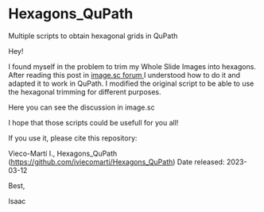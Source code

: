 # Hexagons_QuPath
Multiple scripts to obtain hexagonal grids in QuPath


Hey!

I found myself in the problem to trim my Whole Slide Images into hexagons. After reading this post in [ image.sc forum ](https://forum.image.sc/t/hexagonal-grid-roi-macro/31465/2) I understood how to do it and adapted it to work in QuPath. I modified the original script to be able to use the hexagonal trimming for different purposes. 

Here you can see the discussion in image.sc


I hope that those scripts could be usefull for you all!

If you use it, please cite this repository:

Vieco-Martí I., Hexagons_QuPath (https://github.com/iviecomarti/Hexagons_QuPath) Date released: 2023-03-12



Best,

Isaac 

